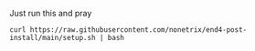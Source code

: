 Just run this and pray
```
curl https://raw.githubusercontent.com/nonetrix/end4-post-install/main/setup.sh | bash
```
